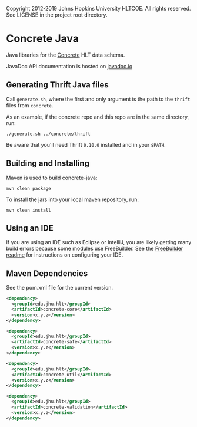 Copyright 2012-2019 Johns Hopkins University HLTCOE.  All rights
reserved. See LICENSE in the project root directory.

Concrete Java
=============
Java libraries for the [Concrete](https://github.com/hltcoe/concrete) HLT data schema.

JavaDoc API documentation is hosted on
[javadoc.io](http://www.javadoc.io/doc/edu.jhu.hlt/concrete-core)

Generating Thrift Java files
----------------------------
Call `generate.sh`, where the first and only argument is the
path to the `thrift` files from `concrete`.

As an example, if the concrete repo and this repo are in the same directory, run:
```shell
./generate.sh ../concrete/thrift
```

Be aware that you'll need Thrift `0.10.0` installed and in your `$PATH`.

Building and Installing
-----------------------
Maven is used to build concrete-java:
```shell
mvn clean package
```

To install the jars into your local maven repository, run:
```shell
mvn clean install
```

Using an IDE
--------------
If you are using an IDE such as Eclipse or IntelliJ, you are likely getting
many build errors because some modules use FreeBuilder. See the
[FreeBuilder readme](https://github.com/google/FreeBuilder#build-tools-and-ides)
for instructions on configuring your IDE.

Maven Dependencies
----------
See the pom.xml file for the current version.

```xml
<dependency>
  <groupId>edu.jhu.hlt</groupId>
  <artifactId>concrete-core</artifactId>
  <version>x.y.z</version>
</dependency>
```

```xml
<dependency>
  <groupId>edu.jhu.hlt</groupId>
  <artifactId>concrete-safe</artifactId>
  <version>x.y.z</version>
</dependency>
```

```xml
<dependency>
  <groupId>edu.jhu.hlt</groupId>
  <artifactId>concrete-util</artifactId>
  <version>x.y.z</version>
</dependency>
```

```xml
<dependency>
  <groupId>edu.jhu.hlt</groupId>
  <artifactId>concrete-validation</artifactId>
  <version>x.y.z</version>
</dependency>
```
